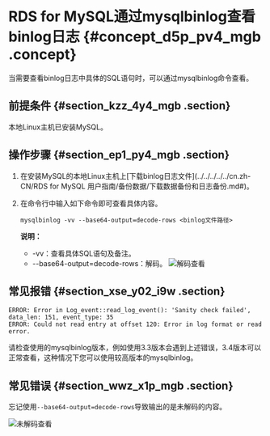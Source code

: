 # RDS for MySQL通过mysqlbinlog查看binlog日志 {#concept_d5p_pv4_mgb .concept}

当需要查看binlog日志中具体的SQL语句时，可以通过mysqlbinlog命令查看。

## 前提条件 {#section_kzz_4y4_mgb .section}

本地Linux主机已安装MySQL。

## 操作步骤 {#section_ep1_py4_mgb .section}

1.  在安装MySQL的本地Linux主机上[下载binlog日志文件](../../../../../cn.zh-CN/RDS for MySQL 用户指南/备份数据/下载数据备份和日志备份.md#)。
2.  在命令行中输入如下命令即可查看具体内容。

    ```
    mysqlbinlog -vv --base64-output=decode-rows <binlog文件路径>
    ```

    **说明：** 

    -   -vv：查看具体SQL语句及备注。
    -   --base64-output=decode-rows：解码。
    ![解码查看](http://static-aliyun-doc.oss-cn-hangzhou.aliyuncs.com/assets/img/8293/155503646337626_zh-CN.png)


## 常见报错 {#section_xse_y02_i9w .section}

``` {#codeblock_hhk_xox_53m}
ERROR: Error in Log_event::read_log_event(): 'Sanity check failed', data_len: 151, event_type: 35
ERROR: Could not read entry at offset 120: Error in log format or read error.
```

请检查使用的mysqlbinlog版本，例如使用3.3版本会遇到上述错误，3.4版本可以正常查看，这种情况下您可以使用较高版本的mysqlbinlog。

## 常见错误 {#section_wwz_x1p_mgb .section}

忘记使用`--base64-output=decode-rows`导致输出的是未解码的内容。

![未解码查看](http://static-aliyun-doc.oss-cn-hangzhou.aliyuncs.com/assets/img/8293/155503646337627_zh-CN.png)

